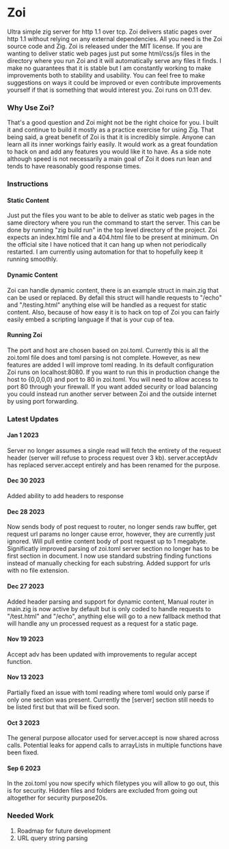 # Zoi
Ultra simple zig server for http 1.1 over tcp.
Zoi delivers static pages over http 1.1 without relying on any external dependencies. All you need is the Zoi source code and Zig. Zoi is released under the MIT license. If you are wanting to deliver static web pages just put some html/css/js files in the directory where you run Zoi and it will automatically serve any files it finds. I make no guarantees that it is stable but I am constantly working to make improvements both to stability and usability. You can feel free to make suggestions on ways it could be improved or even contribute improvements yourself if that is something that would interest you. Zoi runs on 0.11 dev.


### Why Use Zoi?
That's a good question and Zoi might not be the right choice for you. I built it and continue to build it mostly as a practice exercise for using Zig. That being said, a great benefit of Zoi is that it is incredibly simple. Anyone can learn all its inner workings fairly easily. It would work as a great foundation to hack on and add any features you would like it to have. As a side note although speed is not necessarily a main goal of Zoi it does run lean and tends to have reasonably good response times. 

### Instructions
#### Static Content
Just put the files you want to be able to deliver as static web pages in the same directory where you run the command to start the server. This can be done by running "zig build run" in the top level directory of the project. Zoi expects an index.html file and a 404.html file to be present at minimum. On the official site I have noticed that it can hang up when not periodically restarted. I am currently using automation for that to hopefully keep it running smoothly. 

#### Dynamic Content
Zoi can handle dynamic content, there is an example struct in main.zig that can be used or replaced. By defail this struct will handle requests to "/echo" and "/testing.html" anything else will be handled as a request for static content. Also, because of how easy it is to hack on top of Zoi you can  fairly easily embed a scripting language if that is your cup of tea. 

#### Running Zoi
The port and host are chosen based on zoi.toml. Currently this is all the zoi.toml file does and toml parsing is not complete. However, as new features are added I will improve toml reading. In its default configuration Zoi runs on localhost:8080. If you want to run this in production change the host to {0,0,0,0} and port to 80 in zoi.toml. You will need to allow access to port 80 through your firewall.  If you want added security or load balancing you could instead run another server between Zoi and the outside internet by using port forwarding. 

### Latest Updates

#### Jan 1 2023
Server no longer assumes a single read will fetch the entirety of the request header (server will refuse to process request over 3 kb). server.acceptAdv has replaced server.accept entirely and has been renamed for the purpose. 

#### Dec 30 2023
Added ability to add headers to response 

#### Dec 28 2023
Now sends body of post request to router, no longer sends raw buffer, get request url params no longer cause error, however, they are currently just ignored. Will pull entire content body of post request up to 1 megabyte.
Significatly improved parsing of zoi.toml server section no longer has to be first section in document. I now use standard substring finding functions instead of manually checking for each substring. Added support for urls with no file extension.

#### Dec 27 2023
Added header parsing and support for dynamic content, Manual router in main.zig is now active by default but is only coded to handle requests to "/test.html" and "/echo", anything else will go to a new fallback method that will handle any un processed request as a request for a static page. 

#### Nov 19 2023
Accept adv has been updated with improvements to regular accept function.

#### Nov 13 2023
Partially fixed an issue with toml reading where toml would only parse if only one section was present. Currently the \[server\] section still needs to be listed first but that will be fixed soon.

#### Oct 3 2023
The general purpose allocator used for server.accept is now shared across calls. Potential leaks for append calls to arrayLists in multiple functions have been fixed.

#### Sep 6 2023
In the zoi.toml you now specify which filetypes you will allow to go out, this is for security. Hidden files and folders are excluded from going out altogether for security purpose20s.


### Needed Work
1. Roadmap for future development
2. URL query string parsing
